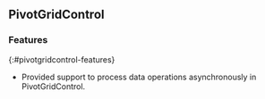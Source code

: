 ## PivotGridControl

### Features
{:#pivotgridcontrol-features}

* Provided support to process data operations asynchronously in PivotGridControl.